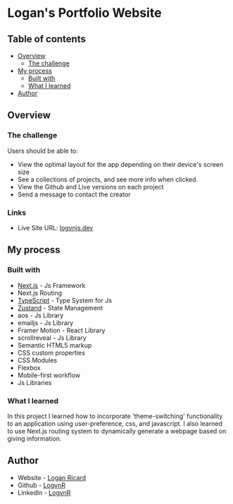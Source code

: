 # Logan's Portfolio Website

## Table of contents

- [Overview](#overview)
  - [The challenge](#the-challenge)
- [My process](#my-process)
  - [Built with](#built-with)
  - [What I learned](#what-i-learned)
- [Author](#author)

## Overview

### The challenge

Users should be able to:

- View the optimal layout for the app depending on their device's screen size
- See a collections of projects, and see more info when clicked.
- View the Github and Live versions on each project
- Send a message to contact the creator

### Links

- Live Site URL: [logvnjs.dev](https://www.logvnjs.dev/)

## My process

### Built with

- [Next.js](https://nextjs.org/) - Js Framework
- Next.js Routing
- [TypeScript](https://www.typescriptlang.org/) - Type System for Js
- [Zustand](https://github.com/pmndrs/zustand) - State Management
- aos - Js Library
- emailjs - Js Library
- Framer Motion - React Library
- scrollreveal - Js Library
- Semantic HTML5 markup
- CSS custom properties
- CSS Modules
- Flexbox
- Mobile-first workflow
- Js Libraries

### What I learned

In this project I learned how to incorporate 'theme-switching' functionality to an application using user-preference, css, and javascript. I also learned to use Next.js routing system to dynamically generate a webpage based on giving information.

## Author

- Website - [Logan Ricard](https://www.logvnjs.dev)
- Github - [LogvnR](https://github.com/LogvnR)
- LinkedIn - [LogvnR](https://www.linkedin.com/in/logvnr/)
